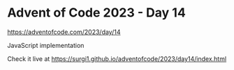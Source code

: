 # Advent of Code 2023 - Day 14

https://adventofcode.com/2023/day/14

JavaScript implementation

Check it live at https://surgi1.github.io/adventofcode/2023/day14/index.html